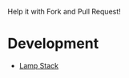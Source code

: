 Help it with Fork and Pull Request!

# Development

- [Lamp Stack](https://www.digitalocean.com/community/tags/lamp-stack?type=tutorials)

